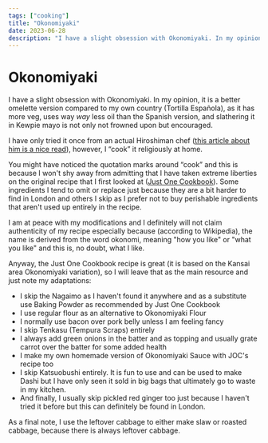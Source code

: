 ```yaml
---
tags: ["cooking"]
title: "Okonomiyaki"
date: 2023-06-28
description: "I have a slight obsession with Okonomiyaki. In my opinion, it is a better omelette version compared to my own country (Tortilla Española), as it has more veg, uses way way less oil than the Spanish version, and slathering it in Kewpie mayo is not only not frowned upon but encouraged."
---
```


# Okonomiyaki

I have a slight obsession with Okonomiyaki. In my opinion, it is a better omelette version compared to my own country (Tortilla Española), as it has more veg, uses way *way* less oil than the Spanish version, and slathering it in Kewpie mayo is not only not frowned upon but encouraged. 

I have only tried it once from an actual Hiroshiman chef ([this article about him is a nice read](https://www.pelliclemag.com/home/2021/3/8/fumio-tanga-bridging-the-izakaya-pub-divide-shofoodoh)), however, I “cook” it religiously at home. 

You might have noticed the quotation marks around “cook” and this is because I won't shy away from admitting that I have taken extreme liberties on the original recipe that I first looked at ([Just One Cookbook](https://www.justonecookbook.com/okonomiyaki/)). Some ingredients I tend to omit or replace just because they are a bit harder to find in London and others I skip as I prefer not to buy perishable ingredients that aren't used up entirely in the recipe.

I am at peace with my modifications and I definitely will not claim authenticity of my recipe especially because (according to Wikipedia), the name is derived from the word okonomi, meaning "how you like" or "what you like" and this is, no doubt, what I like.

Anyway, the Just One Cookbook recipe is great (it is based on the Kansai area Okonomiyaki variation), so I will leave that as the main resource and just note my adaptations:

- I skip the Nagaimo as I haven't found it anywhere and as a substitute use Baking Powder as recommended by Just One Cookbook
- I use regular flour as an alternative to Okonomiyaki Flour
- I normally use bacon over pork belly unless I am feeling fancy
- I skip Tenkasu (Tempura Scraps) entirely
- I always add green onions in the batter and as topping and usually grate carrot over the batter for some added health
- I make my own homemade version of Okonomiyaki Sauce with JOC's recipe too
- I skip Katsuobushi entirely. It is fun to use and can be used to make Dashi but I have only seen it sold in big bags that ultimately go to waste in my kitchen.
- And finally, I usually skip pickled red ginger too just because I haven't tried it before but this can definitely be found in London.

As a final note, I use the leftover cabbage to either make slaw or roasted cabbage, because there is always leftover cabbage.